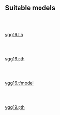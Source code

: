
## Suitable models 

<br/>
<br/>

[vgg16.h5](https://drive.google.com/file/d/1ruizbf8885-NweLHGeaVLOXc8BetHhVk/view?usp=sharing)

<br/>
<br/>

[vgg16.pth](https://drive.google.com/file/d/19c2YRIVZJAdRrg9s0i-FVaJ8nEZIGAwf/view?usp=sharing)

<br/>
<br/>

[vgg16.tfmodel](https://drive.google.com/file/d/1je57zMh71LBneCnumAH1x1hwzmbGu0Tm/view?usp=sharing)

<br/>
<br/>


[vgg19.pth](https://drive.google.com/file/d/1EXmt9BCLyBcU5uCgAhvjIwwdD1oZO8B1/view?usp=sharing)
